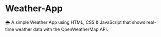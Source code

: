 # Weather-App
🌦️ A simple Weather App using HTML, CSS &amp; JavaScript that shows real-time weather data with the OpenWeatherMap API.
